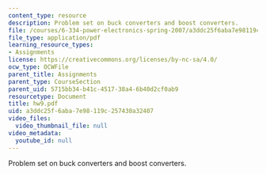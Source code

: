 ```yaml
---
content_type: resource
description: Problem set on buck converters and boost converters.
file: /courses/6-334-power-electronics-spring-2007/a3ddc25f6aba7e98119c257430a32407_hw9.pdf
file_type: application/pdf
learning_resource_types:
- Assignments
license: https://creativecommons.org/licenses/by-nc-sa/4.0/
ocw_type: OCWFile
parent_title: Assignments
parent_type: CourseSection
parent_uid: 5715bb34-b41c-4517-38a4-6b40d2cf0ab9
resourcetype: Document
title: hw9.pdf
uid: a3ddc25f-6aba-7e98-119c-257430a32407
video_files:
  video_thumbnail_file: null
video_metadata:
  youtube_id: null
---
```

Problem set on buck converters and boost converters.